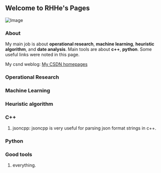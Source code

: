 ## Welcome to RHHe's Pages

![Image](https://avatars2.githubusercontent.com/u/24181362?s=96&v=4)

### About
My main job is about **operational research**, **machine learning**, **heuristic algorithm**, and **date analysis**. Main tools are about **c++**, **python**. Some useful links were noted in this page. 

My csnd weblog: [My CSDN homepages](https://blog.csdn.net/kakakaco)

### Operational Research

### Machine Learning

### Heuristic algorithm

### C++
1. jsoncpp: jsoncpp is very useful for parsing json format strings in c++.

### Python

### Good tools
1. everything. 







<!--

Markdown is a lightweight and easy-to-use syntax for styling your writing. It includes conventions for

```markdown
Syntax highlighted code block

# Header 1
## Header 2
### Header 3

- Bulleted
- List

1. Numbered
2. List

**Bold** and _Italic_ and `Code` text

[Link](url) and ![Image](https://avatars2.githubusercontent.com/u/24181362?s=96&v=4)
```

For more details see [GitHub Flavored Markdown](https://guides.github.com/features/mastering-markdown/).

### Jekyll Themes 

Your Pages site will use the layout and styles from the Jekyll theme you have selected in your [repository settings](https://github.com/rhhe/rhhe.github.io/settings). The name of this theme is saved in the Jekyll `_config.yml` configuration file.

### Support or Contact

Having trouble with Pages? Check out our [documentation](https://help.github.com/categories/github-pages-basics/) or [contact support](https://github.com/contact) and we’ll help you sort it out.
-->
